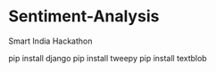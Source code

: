 # Sentiment-Analysis
Smart India Hackathon


pip install django
pip install tweepy
pip install textblob
